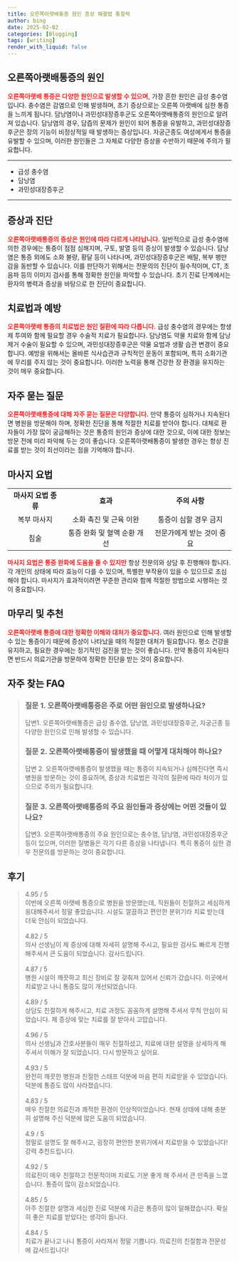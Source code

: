 ```yaml
---
title: 오른쪽아랫배통증 원인 증상 해결법 통찰력
author: bing
date: 2025-02-02
categories: [Blogging]
tags: [writing]
render_with_liquid: false
---
```



<h2 id='오른쪽아랫배통증의원인'>오른쪽아랫배통증의 원인</h2>

<p><b><span style="color: #ee2323;">오른쪽아랫배 통증은 다양한 원인으로 발생할 수 있으며,</span></b> 가장 흔한 원인은 급성 충수염입니다. 충수염은 감염으로 인해 발생하며, 초기 증상으로는 오른쪽 아랫배에 심한 통증을 느끼게 됩니다. 담낭염이나 과민성대장증후군도 오른쪽아랫배통증의 원인으로 알려져 있습니다. 담낭염의 경우, 담즙의 문제가 원인이 되어 통증을 유발하고, 과민성대장증후군은 장의 기능이 비정상적일 때 발생하는 증상입니다. 자궁근종도 여성에게서 통증을 유발할 수 있으며, 이러한 원인들은 그 자체로 다양한 증상을 수반하기 때문에 주의가 필요합니다.</p>

<hr />

<ul>
    <li>급성 충수염</li>
    <li>담낭염</li>
    <li>과민성대장증후군</li>
</ul>

<hr />

<h2 id='증상과진단'>증상과 진단</h2>

<p><b><span style="color: #ee2323;">오른쪽아랫배통증의 증상은 원인에 따라 다르게 나타납니다.</span></b> 일반적으로 급성 충수염에 의한 경우에는 통증이 점점 심해지며, 구토, 발열 등의 증상이 발생할 수 있습니다. 담낭염은 통증 외에도 소화 불량, 황달 등이 나타나며, 과민성대장증후군은 배탈, 복부 팽만감을 동반할 수 있습니다. 이를 판단하기 위해서는 전문의의 진단이 필수적이며, CT, 초음파 등의 이미지 검사를 통해 정확한 원인을 파악할 수 있습니다. 초기 진료 단계에서는 환자의 병력과 증상을 바탕으로 한 진단이 중요합니다.</p>

<h2 id='치료법과예방'>치료법과 예방</h2>

<p><b><span style="color: #ee2323;">오른쪽아랫배 통증의 치료법은 원인 질환에 따라 다릅니다.</span></b> 급성 충수염의 경우에는 항생제 투여와 함께 필요할 경우 수술적 치료가 필요합니다. 담낭염도 약물 치료와 함께 담낭 제거 수술이 필요할 수 있으며, 과민성대장증후군은 약물 요법과 생활 습관 변경이 중요합니다. 예방을 위해서는 올바른 식사습관과 규칙적인 운동이 포함되며, 특히 소화기관에 무리를 주지 않는 것이 중요합니다. 이러한 노력을 통해 건강한 장 환경을 유지하는 것이 매우 중요합니다.</p>

<h2 id='자주묻는질문'>자주 묻는 질문</h2>

<p><b><span style="color: #ee2323;">오른쪽아랫배통증에 대해 자주 묻는 질문은 다양합니다.</span></b> 만약 통증이 심하거나 지속된다면 병원을 방문해야 하며, 정확한 진단을 통해 적절한 치료를 받아야 합니다. 대체로 환자들이 가장 많이 궁금해하는 것은 통증의 원인과 증상에 대한 것으로, 이에 대한 정보는 방문 전에 미리 파악해 두는 것이 좋습니다. 오른쪽아랫배통증이 발생한 경우는 항상 진료를 받는 것이 최선이라는 점을 기억해야 합니다.</p>

<h2 id='마사지요법'>마사지 요법</h2>

<table>
    <tr>
        <td style="text-align: center; height: 17px;"><b>마사지 요법 종류</b></td>
        <td style="text-align: center; height: 17px;"><b>효과</b></td>
        <td style="text-align: center; height: 17px;"><b>주의 사항</b></td>
    </tr>
    <tr>
        <td style="text-align: center; height: 17px;">복부 마사지</td>
        <td style="text-align: center; height: 17px;">소화 촉진 및 근육 이완</td>
        <td style="text-align: center; height: 17px;">통증이 심할 경우 금지</td>
    </tr>
    <tr>
        <td style="text-align: center; height: 17px;">침술</td>
        <td style="text-align: center; height: 17px;">통증 완화 및 혈액 순환 개선</td>
        <td style="text-align: center; height: 17px;">전문가에게 받는 것이 중요</td>
    </tr>
</table>

<p><b><span style="color: #ee2323;">마사지 요법은 통증 완화에 도움을 줄 수 있지만</span></b> 항상 전문의와 상담 후 진행해야 합니다. 각 개인의 상태에 따라 효능이 다를 수 있으며, 특별한 부작용이 있을 수 있으므로 조심해야 합니다. 마사지가 효과적이려면 꾸준한 관리와 함께 적절한 방법으로 시행하는 것이 중요합니다.</p>

<h2 id='마무리와추천'>마무리 및 추천</h2>

<p><b><span style="color: #ee2323;">오른쪽아랫배 통증에 대한 정확한 이해와 대처가 중요합니다.</span></b> 여러 원인으로 인해 발생할 수 있는 통증이기 때문에 증상이 나타났을 때의 적절한 대처가 필요합니다. 평소 건강을 유지하고, 필요한 경우에는 정기적인 검진을 받는 것이 좋습니다. 만약 통증이 지속된다면 반드시 의료기관을 방문하여 정확한 진단을 받는 것이 중요합니다.</p>


<h2 id='자주_찾는_FAQ'>자주 찾는 FAQ</h2>
<div itemscope="" itemtype="https://schema.org/FAQPage"> 
<blockquote> 
<div itemscope="" itemprop="mainEntity" itemtype="https://schema.org/Question"> 
<h3 itemprop="name">질문 1. 오른쪽아랫배통증은 주로 어떤 원인으로 발생하나요? </h3> 
<div itemscope="" itemprop="acceptedAnswer" itemtype="https://schema.org/Answer"> 
<span itemprop="text"> <p>답변1. 오른쪽아랫배통증은 급성 충수염, 담낭염, 과민성대장증후군, 자궁근종 등 다양한 원인으로 인해 발생할 수 있습니다.</p> </span> 
</div> 
</div> 
<div itemscope="" itemprop="mainEntity" itemtype="https://schema.org/Question"> 
<h3 itemprop="name">질문 2. 오른쪽아랫배통증이 발생했을 때 어떻게 대처해야 하나요? </h3> 
<div itemscope="" itemprop="acceptedAnswer" itemtype="https://schema.org/Answer"> 
<span itemprop="text"> <p>답변 2. 오른쪽아랫배통증이 발생했을 때는 통증이 지속되거나 심해진다면 즉시 병원을 방문하는 것이 중요하며, 증상과 치료법은 각각의 질환에 따라 차이가 있으므로 주의가 필요합니다.</p> </span> 
</div> 
</div> 
<div itemscope="" itemprop="mainEntity" itemtype="https://schema.org/Question"> 
<h3 itemprop="name">질문 3. 오른쪽아랫배통증의 주요 원인들과 증상에는 어떤 것들이 있나요?</h3> 
<div itemscope="" itemprop="acceptedAnswer" itemtype="https://schema.org/Answer"> 
<span itemprop="text"> <p>답변3. 오른쪽아랫배통증의 주요 원인으로는 충수염, 담낭염, 과민성대장증후군 등이 있으며, 이러한 질병들은 각기 다른 증상을 나타냅니다. 특히 통증이 심한 경우 전문의를 방문하는 것이 중요합니다.</p> </span> 
</div> 
</div> 
</blockquote> 
</div>
<h2 id='후기'>후기</h2>
<div itemscope itemtype="https://schema.org/Product">
  <blockquote>
  <div itemprop="review" itemscope itemtype="https://schema.org/Review">
      <div itemprop="reviewRating" itemscope itemtype="https://schema.org/Rating"> <span itemprop="ratingValue">4.95</span> / <span itemprop="bestRating">5</span> </div>
      <span itemprop="reviewBody">이번에 오른쪽 아랫배 통증으로 병원을 방문했는데, 직원들이 친절하고 세심하게 응대해주셔서 정말 좋았습니다. 시설도 깔끔하고 편안한 분위기라 치료 받는데 더욱 안심이 되었습니다.</span>
  </div>
  <br>
  <div itemprop="review" itemscope itemtype="https://schema.org/Review">
      <div itemprop="reviewRating" itemscope itemtype="https://schema.org/Rating"> <span itemprop="ratingValue">4.82</span> / <span itemprop="bestRating">5</span> </div>
      <span itemprop="reviewBody">의사 선생님이 제 증상에 대해 자세히 설명해 주시고, 필요한 검사도 빠르게 진행해주셔서 큰 도움이 되었습니다. 감사드립니다.</span>
  </div>
  <br>
  <div itemprop="review" itemscope itemtype="https://schema.org/Review">
      <div itemprop="reviewRating" itemscope itemtype="https://schema.org/Rating"> <span itemprop="ratingValue">4.87</span> / <span itemprop="bestRating">5</span> </div>
      <span itemprop="reviewBody">병원 시설이 깨끗하고 최신 장비로 잘 갖춰져 있어서 신뢰가 갔습니다. 이곳에서 치료받고 나니 통증도 많이 개선되었습니다.</span>
  </div>
  <br>
  <div itemprop="review" itemscope itemtype="https://schema.org/Review">
      <div itemprop="reviewRating" itemscope itemtype="https://schema.org/Rating"> <span itemprop="ratingValue">4.89</span> / <span itemprop="bestRating">5</span> </div>
      <span itemprop="reviewBody">상담도 친절하게 해주시고, 치료 과정도 꼼꼼하게 설명해 주셔서 무척 안심이 되었습니다. 제 증상에 맞는 치료를 잘 받아서 고맙습니다.</span>
  </div>
  <br>
  <div itemprop="review" itemscope itemtype="https://schema.org/Review">
      <div itemprop="reviewRating" itemscope itemtype="https://schema.org/Rating"> <span itemprop="ratingValue">4.96</span> / <span itemprop="bestRating">5</span> </div>
      <span itemprop="reviewBody">의사 선생님과 간호사분들이 매우 친절하셨고, 치료에 대한 설명을 상세하게 해주셔서 이해가 잘 되었습니다. 다시 방문하고 싶어요.</span>
  </div>
  <br>
  <div itemprop="review" itemscope itemtype="https://schema.org/Review">
      <div itemprop="reviewRating" itemscope itemtype="https://schema.org/Rating"> <span itemprop="ratingValue">4.93</span> / <span itemprop="bestRating">5</span> </div>
      <span itemprop="reviewBody">완전히 깨끗한 병원과 친절한 스태프 덕분에 마음 편히 치료받을 수 있었습니다. 덕분에 통증도 많이 사라졌습니다.</span>
  </div>
  <br>
  <div itemprop="review" itemscope itemtype="https://schema.org/Review">
      <div itemprop="reviewRating" itemscope itemtype="https://schema.org/Rating"> <span itemprop="ratingValue">4.83</span> / <span itemprop="bestRating">5</span> </div>
      <span itemprop="reviewBody">매우 친절한 의료진과 쾌적한 환경이 인상적이었습니다. 현재 상태에 대해 충분히 설명해 주신 덕분에 많은 도움이 되었습니다.</span>
  </div>
  <br>
  <div itemprop="review" itemscope itemtype="https://schema.org/Review">
      <div itemprop="reviewRating" itemscope itemtype="https://schema.org/Rating"> <span itemprop="ratingValue">4.9</span> / <span itemprop="bestRating">5</span> </div>
      <span itemprop="reviewBody">정말로 설명도 잘 해주시고, 굉장히 편안한 분위기에서 치료받을 수 있었습니다! 강력 추천드립니다.</span>
  </div>
  <br>
  <div itemprop="review" itemscope itemtype="https://schema.org/Review">
      <div itemprop="reviewRating" itemscope itemtype="https://schema.org/Rating"> <span itemprop="ratingValue">4.92</span> / <span itemprop="bestRating">5</span> </div>
      <span itemprop="reviewBody">의료진이 매우 친절하고 전문적이며 치료도 기분 좋게 해 주셔서 큰 만족을 느꼈습니다. 통증이 많이 감소되었습니다.</span>
  </div>
  <br>
  <div itemprop="review" itemscope itemtype="https://schema.org/Review">
      <div itemprop="reviewRating" itemscope itemtype="https://schema.org/Rating"> <span itemprop="ratingValue">4.85</span> / <span itemprop="bestRating">5</span> </div>
      <span itemprop="reviewBody">아주 친절한 설명과 세심한 진료 덕분에 지금은 통증이 많이 덜해졌습니다. 확실히 좋은 치료를 받았다는 생각이 듭니다.</span>
  </div>
  <br>
  <div itemprop="review" itemscope itemtype="https://schema.org/Review">
      <div itemprop="reviewRating" itemscope itemtype="https://schema.org/Rating"> <span itemprop="ratingValue">4.84</span> / <span itemprop="bestRating">5</span> </div>
      <span itemprop="reviewBody">치료가 끝나고 나니 통증이 사라져서 정말 기쁩니다. 의료진의 친절함과 전문성에 감사드립니다!</span>
  </div>
  </blockquote>
</div>
